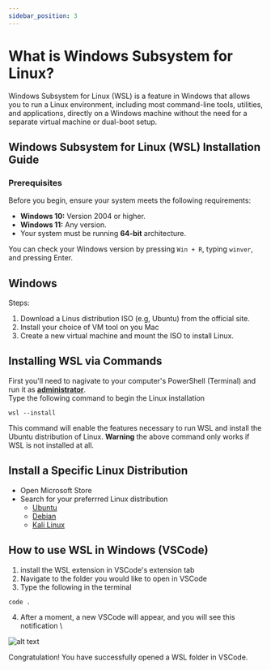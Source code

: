 ```yaml
---
sidebar_position: 3
---
```


# What is Windows Subsystem for Linux?
Windows Subsystem for Linux (WSL) is a feature in Windows that allows you to run a Linux environment, including most command-line tools, utilities, and applications, directly on a Windows machine without the need for a separate virtual machine or dual-boot setup.

## Windows Subsystem for Linux (WSL) Installation Guide

### **Prerequisites**

Before you begin, ensure your system meets the following requirements:
- **Windows 10:** Version 2004 or higher.
- **Windows 11:** Any version.
- Your system must be running **64-bit** architecture.

You can check your Windows version by pressing `Win + R`, typing `winver`, and pressing Enter.

## Windows

Steps:
1. Download a Linus distribution ISO (e.g, Ubuntu) from the official site.
2. Install your choice of VM tool on you Mac
3. Create a new virtual machine and mount the ISO to install Linux.

## Installing WSL via Commands
First you'll need to nagivate to your computer's PowerShell (Terminal) and run it as [**administrator**](https://learn.microsoft.com/en-us/windows/terminal/faq).\
Type the following command to begin the Linux installation

```
wsl --install
```

This command will enable the features necessary to run WSL and install the Ubuntu distribution of Linux.
**Warning** the above command only works if WSL is not installed at all.

## Install a Specific Linux Distribution
- Open Microsoft Store
- Search for your preferrred Linux distribution
    - [Ubuntu](https://ubuntu.com/download/desktop)
    - [Debian](https://www.debian.org/distrib/)
    - [Kali Linux](https://www.kali.org/get-kali/#kali-platforms)

## How to use WSL in Windows (VSCode)
1. install the WSL extension in VSCode's extension tab
2. Navigate to the folder you would like to open in VSCode
3. Type the following in the terminal
```
code .
```
4. After a moment, a new VSCode will appear, and you will see this notification \

![alt text](https://code.visualstudio.com/assets/docs/remote/wsl/wsl-starting-notification.png)

Congratulation! You have successfully opened a WSL folder in VSCode.
 
